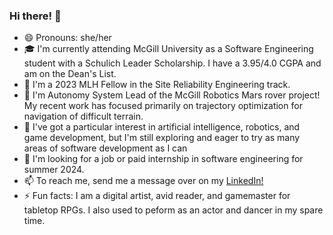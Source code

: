 ### Hi there! 👋

- 😄 Pronouns: she/her
- 🎓 I'm currently attending McGill University as a Software Engineering student with a Schulich Leader Scholarship. I have a 3.95/4.0 CGPA and am on the Dean's List.
- 📌 I'm a 2023 MLH Fellow in the Site Reliability Engineering track.
- 🔭 I'm Autonomy System Lead of the McGill Robotics Mars rover project! My recent work has focused primarily on trajectory optimization for navigation of difficult terrain.
- 💙 I've got a particular interest in artificial intelligence, robotics, and game development, but I'm still exploring and eager to try as many areas of software development as I can
- 🔎 I'm looking for a job or paid internship in software engineering for summer 2024.
- 📫 To reach me, send me a message over on my [LinkedIn!](https://www.linkedin.com/in/aerinbrown712/)
- ⚡ Fun facts: I am a digital artist, avid reader, and gamemaster for tabletop RPGs. I also used to peform as an actor and dancer in my spare time.

